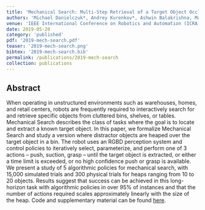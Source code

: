 ```yaml
---
title: 'Mechanical Search: Multi-Step Retrieval of a Target Object Occluded by Clutter'
authors: 'Michael Danielczuk*, Andrey Kurenkov*, Ashwin Balakrishna, Matthew Matl, David Wang, Roberto Martín-Martín, Animesh Garg, Silvio Savarese,Ken Goldberg'
venue: 'IEEE International Conference on Robotics and Automation (ICRA)'
date: 2019-05-20
category: 'published'
pdf: '2019-mech-search.pdf'
teaser: '2019-mech-search.png'
bibtex: '2019-mech-search.bib'
permalink: /publications/2019-mech-search
collection: publications
---
```


Abstract
-------
When operating in unstructured environments such as warehouses, homes, and retail centers, robots are frequently required to interactively search for and retrieve specific objects from cluttered bins, shelves, or tables. Mechanical Search describes the class of tasks where the goal is to locate and extract a known target object. In this paper, we formalize Mechanical Search and study a version where distractor objects are heaped over the target object in a bin. The robot uses an RGBD perception system and control policies to iteratively select, parameterize, and perform one of 3 actions
– push, suction, grasp – until the target object is extracted, or either a time limit is exceeded, or no high confidence push or grasp is available. We present a study of 5 algorithmic policies for mechanical search, with 15,000 simulated trials and 300 physical trials for heaps ranging from 10 to 20 objects. Results suggest that success can be achieved in this long-horizon task with algorithmic policies in over 95% of instances and that the
number of actions required scales approximately linearly with the size of the heap. Code and supplementary material can be found [here](http://ai.stanford.edu/mech-search).
